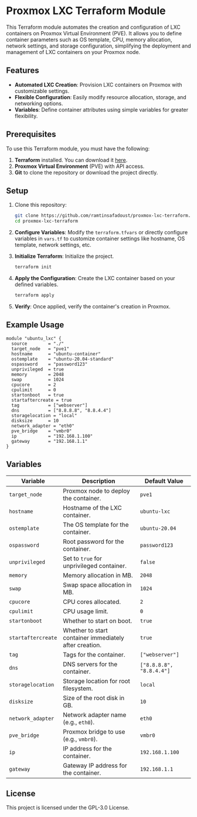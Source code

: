 
# Proxmox LXC Terraform Module

This Terraform module automates the creation and configuration of LXC containers on Proxmox Virtual Environment (PVE). It allows you to define container parameters such as OS template, CPU, memory allocation, network settings, and storage configuration, simplifying the deployment and management of LXC containers on your Proxmox node.

## Features

- **Automated LXC Creation**: Provision LXC containers on Proxmox with customizable settings.
- **Flexible Configuration**: Easily modify resource allocation, storage, and networking options.
- **Variables**: Define container attributes using simple variables for greater flexibility.

## Prerequisites

To use this Terraform module, you must have the following:

1. **Terraform** installed. You can download it [here](https://www.terraform.io/downloads.html).
2. **Proxmox Virtual Environment** (PVE) with API access.
3. **Git** to clone the repository or download the project directly.

## Setup

1. Clone this repository:
   ```bash
   git clone https://github.com/ramtinsafadoust/proxmox-lxc-terraform.git
   cd proxmox-lxc-terraform
   ```

2. **Configure Variables**: Modify the `terraform.tfvars` or directly configure variables in `vars.tf` to customize container settings like hostname, OS template, network settings, etc.

3. **Initialize Terraform**: Initialize the project.
   ```bash
   terraform init
   ```

4. **Apply the Configuration**: Create the LXC container based on your defined variables.
   ```bash
   terraform apply
   ```

5. **Verify**: Once applied, verify the container's creation in Proxmox.

## Example Usage

```hcl
module "ubuntu_lxc" {
  source        = "./"
  target_node   = "pve1"
  hostname      = "ubuntu-container"
  ostemplate    = "ubuntu-20.04-standard"
  ospassword    = "password123"
  unprivileged  = true
  memory        = 2048
  swap          = 1024
  cpucore       = 2
  cpulimit      = 0
  startonboot   = true
  startaftercreate = true
  tag           = ["webserver"]
  dns           = ["8.8.8.8", "8.8.4.4"]
  storagelocation = "local"
  disksize      = 10
  network_adapter = "eth0"
  pve_bridge    = "vmbr0"
  ip            = "192.168.1.100"
  gateway       = "192.168.1.1"
}
```

## Variables

| Variable          | Description                                         | Default Value   |
|-------------------|-----------------------------------------------------|-----------------|
| `target_node`     | Proxmox node to deploy the container.               | `pve1`          |
| `hostname`        | Hostname of the LXC container.                      | `ubuntu-lxc`    |
| `ostemplate`      | The OS template for the container.                  | `ubuntu-20.04`  |
| `ospassword`      | Root password for the container.                    | `password123`   |
| `unprivileged`    | Set to `true` for unprivileged container.           | `false`         |
| `memory`          | Memory allocation in MB.                            | `2048`          |
| `swap`            | Swap space allocation in MB.                        | `1024`          |
| `cpucore`         | CPU cores allocated.                                | `2`             |
| `cpulimit`        | CPU usage limit.                                    | `0`             |
| `startonboot`     | Whether to start on boot.                           | `true`          |
| `startaftercreate`| Whether to start container immediately after creation. | `true`         |
| `tag`             | Tags for the container.                             | `["webserver"]` |
| `dns`             | DNS servers for the container.                      | `["8.8.8.8", "8.8.4.4"]` |
| `storagelocation` | Storage location for root filesystem.               | `local`         |
| `disksize`        | Size of the root disk in GB.                        | `10`            |
| `network_adapter` | Network adapter name (e.g., `eth0`).                | `eth0`          |
| `pve_bridge`      | Proxmox bridge to use (e.g., `vmbr0`).              | `vmbr0`         |
| `ip`              | IP address for the container.                       | `192.168.1.100`|
| `gateway`         | Gateway IP address for the container.               | `192.168.1.1`  |

## License

This project is licensed under the GPL-3.0 License.
